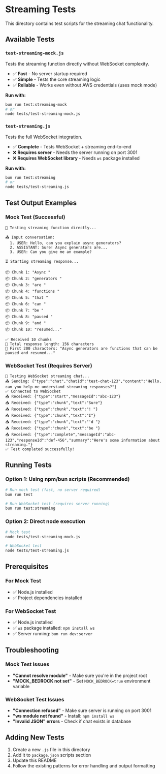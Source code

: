 # Streaming Tests

This directory contains test scripts for the streaming chat functionality.

## Available Tests

### `test-streaming-mock.js`
Tests the streaming function directly without WebSocket complexity.
- ✅ **Fast** - No server startup required
- ✅ **Simple** - Tests the core streaming logic
- ✅ **Reliable** - Works even without AWS credentials (uses mock mode)

**Run with:**
```bash
bun run test:streaming-mock
# or
node tests/test-streaming-mock.js
```

### `test-streaming.js`
Tests the full WebSocket integration.
- ✅ **Complete** - Tests WebSocket + streaming end-to-end
- ❌ **Requires server** - Needs the server running on port 3001
- ❌ **Requires WebSocket library** - Needs `ws` package installed

**Run with:**
```bash
bun run test:streaming
# or
node tests/test-streaming.js
```

## Test Output Examples

### Mock Test (Successful)
```
🧪 Testing streaming function directly...

📤 Input conversation:
  1. USER: Hello, can you explain async generators?
  2. ASSISTANT: Sure! Async generators are...
  3. USER: Can you give me an example?

⏳ Starting streaming response...

📦 Chunk 1: "Async "
📦 Chunk 2: "generators "
📦 Chunk 3: "are "
📦 Chunk 4: "functions "
📦 Chunk 5: "that "
📦 Chunk 6: "can "
📦 Chunk 7: "be "
📦 Chunk 8: "paused "
📦 Chunk 9: "and "
📦 Chunk 10: "resumed..."

✅ Received 10 chunks
📄 Total response length: 156 characters
🎯 First 200 characters: "Async generators are functions that can be paused and resumed..."
```

### WebSocket Test (Requires Server)
```
🧪 Testing WebSocket streaming chat...
📤 Sending: {"type":"chat","chatId":"test-chat-123","content":"Hello, can you help me understand streaming responses?"}
✅ Connected to WebSocket
📥 Received: {"type":"start","messageId":"abc-123"}
📥 Received: {"type":"chunk","text":"Sure"}
📥 Received: {"type":"chunk","text":"! "}
📥 Received: {"type":"chunk","text":"I"}
📥 Received: {"type":"chunk","text":"'d "}
📥 Received: {"type":"chunk","text":"be "}
📥 Received: {"type":"complete","messageId":"abc-123","responseId":"def-456","summary":"Here's some information about streaming."}
✅ Test completed successfully!
```

## Running Tests

### Option 1: Using npm/bun scripts (Recommended)
```bash
# Run mock test (fast, no server required)
bun run test

# Run WebSocket test (requires server running)
bun run test:streaming
```

### Option 2: Direct node execution
```bash
# Mock test
node tests/test-streaming-mock.js

# WebSocket test
node tests/test-streaming.js
```

## Prerequisites

### For Mock Test
- ✅ Node.js installed
- ✅ Project dependencies installed

### For WebSocket Test
- ✅ Node.js installed
- ✅ `ws` package installed: `npm install ws`
- ✅ Server running: `bun run dev:server`

## Troubleshooting

### Mock Test Issues
- **"Cannot resolve module"** - Make sure you're in the project root
- **"MOCK_BEDROCK not set"** - Set `MOCK_BEDROCK=true` environment variable

### WebSocket Test Issues
- **"Connection refused"** - Make sure server is running on port 3001
- **"ws module not found"** - Install: `npm install ws`
- **"Invalid JSON" errors** - Check if chat exists in database

## Adding New Tests

1. Create a new `.js` file in this directory
2. Add it to `package.json` scripts section
3. Update this README
4. Follow the existing patterns for error handling and output formatting
